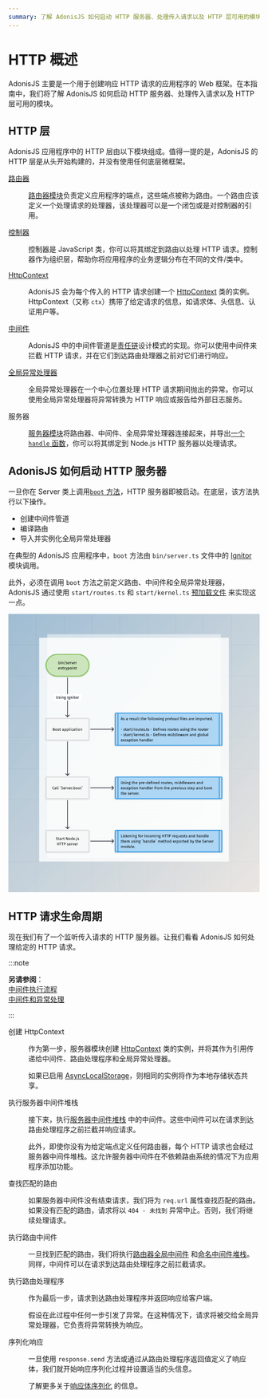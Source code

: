 ```yaml
---
summary: 了解 AdonisJS 如何启动 HTTP 服务器、处理传入请求以及 HTTP 层可用的模块。
---
```


# HTTP 概述

AdonisJS 主要是一个用于创建响应 HTTP 请求的应用程序的 Web 框架。在本指南中，我们将了解 AdonisJS 如何启动 HTTP 服务器、处理传入请求以及 HTTP 层可用的模块。

## HTTP 层

AdonisJS 应用程序中的 HTTP 层由以下模块组成。值得一提的是，AdonisJS 的 HTTP 层是从头开始构建的，并没有使用任何底层微框架。

<dl>

<dt>

[路由器](../basics/routing.md)

</dt>

<dd>

[路由器模块](https://github.com/adonisjs/http-server/blob/main/src/router/main.ts)负责定义应用程序的端点，这些端点被称为路由。一个路由应该定义一个处理请求的处理器，该处理器可以是一个闭包或是对控制器的引用。

</dd>

<dt>

[控制器](../basics/controllers.md)

</dt>

<dd>

控制器是 JavaScript 类，你可以将其绑定到路由以处理 HTTP 请求。控制器作为组织层，帮助你将应用程序的业务逻辑分布在不同的文件/类中。

</dd>

<dt>

[HttpContext](./http_context.md)

</dt>

<dd>

AdonisJS 会为每个传入的 HTTP 请求创建一个 [HttpContext](https://github.com/adonisjs/http-server/blob/main/src/http_context/main.ts) 类的实例。HttpContext（又称 `ctx`）携带了给定请求的信息，如请求体、头信息、认证用户等。

</dd>

<dt>

[中间件](../basics/middleware.md)

</dt>

<dd>

AdonisJS 中的中间件管道是[责任链](https://refactoring.guru/design-patterns/chain-of-responsibility)设计模式的实现。你可以使用中间件来拦截 HTTP 请求，并在它们到达路由处理器之前对它们进行响应。

</dd>

<dt>

[全局异常处理器](../basics/exception_handling.md)

</dt>

<dd>

全局异常处理器在一个中心位置处理 HTTP 请求期间抛出的异常。你可以使用全局异常处理器将异常转换为 HTTP 响应或报告给外部日志服务。

</dd>

<dt>

服务器

</dt>

<dd>

[服务器模块](https://github.com/adonisjs/http-server/blob/main/src/server/main.ts)将路由器、中间件、全局异常处理器连接起来，并导出[一个 `handle` 函数](https://github.com/adonisjs/http-server/blob/main/src/server/main.ts#L330)，你可以将其绑定到 Node.js HTTP 服务器以处理请求。

</dd>

</dl>

## AdonisJS 如何启动 HTTP 服务器
一旦你在 Server 类上调用[`boot` 方法](https://github.com/adonisjs/http-server/blob/main/src/server/main.ts#L252)，HTTP 服务器即被启动。在底层，该方法执行以下操作。

- 创建中间件管道
- 编译路由
- 导入并实例化全局异常处理器

在典型的 AdonisJS 应用程序中，`boot` 方法由 `bin/server.ts` 文件中的 [Ignitor](https://github.com/adonisjs/core/blob/main/src/ignitor/http.ts) 模块调用。

此外，必须在调用 `boot` 方法之前定义路由、中间件和全局异常处理器，AdonisJS 通过使用 `start/routes.ts` 和 `start/kernel.ts` [预加载文件](./adonisrc_file.md#preloads) 来实现这一点。

![server_boot_lifecycle](./server_boot_lifecycle.png)

## HTTP 请求生命周期
现在我们有了一个监听传入请求的 HTTP 服务器。让我们看看 AdonisJS 如何处理给定的 HTTP 请求。

:::note

**另请参阅**：\
[中间件执行流程](../basics/middleware.md#middleware-execution-flow)\
[中间件和异常处理](../basics/middleware.md#middleware-and-exception-handling)

:::

<dl>

<dt> 创建 HttpContext </dt>

<dd>

作为第一步，服务器模块创建 [HttpContext](./http_context.md) 类的实例，并将其作为引用传递给中间件、路由处理程序和全局异常处理器。

如果已启用 [AsyncLocalStorage](./async_local_storage.md#usage)，则相同的实例将作为本地存储状态共享。

</dd>

<dt> 执行服务器中间件堆栈 </dt>

<dd>

接下来，执行[服务器中间件堆栈](../basics/middleware.md#server-middleware-stack) 中的中间件。这些中间件可以在请求到达路由处理程序之前拦截并响应请求。

此外，即使你没有为给定端点定义任何路由器，每个 HTTP 请求也会经过服务器中间件堆栈。这允许服务器中间件在不依赖路由系统的情况下为应用程序添加功能。

</dd>

<dt> 查找匹配的路由 </dt>

<dd>

如果服务器中间件没有结束请求，我们将为 `req.url` 属性查找匹配的路由。如果没有匹配的路由，请求将以 `404 - 未找到` 异常中止。否则，我们将继续处理请求。

</dd>

<dt> 执行路由中间件 </dt>

<dd>

一旦找到匹配的路由，我们将执行[路由器全局中间件](../basics/middleware.md#router-middleware-stack) 和[命名中间件堆栈](../basics/middleware.md#named-middleware-collection)。同样，中间件可以在请求到达路由处理程序之前拦截请求。

</dd>

<dt> 执行路由处理程序 </dt>

<dd>

作为最后一步，请求到达路由处理程序并返回响应给客户端。

假设在此过程中任何一步引发了异常。在这种情况下，请求将被交给全局异常处理器，它负责将异常转换为响应。

</dd>

<dt> 序列化响应 </dt>

<dd>

一旦使用 `response.send` 方法或通过从路由处理程序返回值定义了响应体，我们就开始响应序列化过程并设置适当的头信息。

了解更多关于[响应体序列化](../basics/response.md#response-body-serialization) 的信息。

</dd>

</dl>